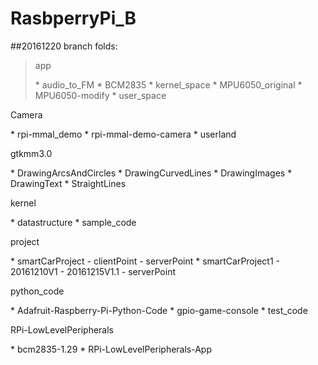 # RasbperryPi_B
##20161220 branch folds:
<blockquote>
<p>  app</p>
*     audio_to_FM
*     BCM2835
*     kernel_space
*     MPU6050_original
*     MPU6050-modify
*     user_space
</blockquote>
<p>Camera</p>
*     rpi-mmal_demo
*     rpi-mmal-demo-camera
*     userland
<p>gtkmm3.0</p>
*     DrawingArcsAndCircles
*     DrawingCurvedLines
*     DrawingImages
*     DrawingText
*     StraightLines
<p>kernel</p>
*     datastructure
*     sample_code
<p>project</p>
*     smartCarProject
-       clientPoint
-       serverPoint
*     smartCarProject1
-       20161210V1
-       20161215V1.1
-       serverPoint
<p>python_code</p>
*     Adafruit-Raspberry-Pi-Python-Code
*     gpio-game-console
*     test_code
<p>RPi-LowLevelPeripherals</p>
*     bcm2835-1.29
*     RPi-LowLevelPeripherals-App
